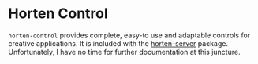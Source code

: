 # Horten Control

`horten-control` provides complete, easy-to use and adaptable controls for creative applications.
It is included with the [horten-server](https://github.com/koopero/horten-server) package. Unfortunately,
I have no time for further documentation at this juncture. 
